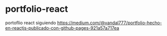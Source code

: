 # portfolio-react
portoflio react siguiendo
https://medium.com/@vandal777/portfolio-hecho-en-reactjs-publicado-con-github-pages-921a57a717ea
